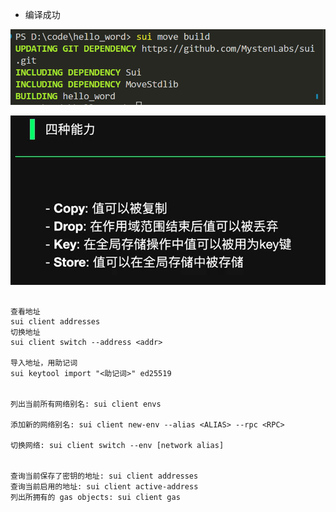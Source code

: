 

- 编译成功

![image-20231117003454194](readme/image-20231117003454194.png)



![image-20231117004157028](readme/image-20231117004157028.png)


```

查看地址
sui client addresses
切换地址
sui client switch --address <addr>

导入地址，用助记词
sui keytool import "<助记词>" ed25519


列出当前所有网络别名: sui client envs

添加新的网络别名: sui client new-env --alias <ALIAS> --rpc <RPC>

切换网络: sui client switch --env [network alias]


查询当前保存了密钥的地址: sui client addresses
查询当前启用的地址: sui client active-address
列出所拥有的 gas objects: sui client gas
```